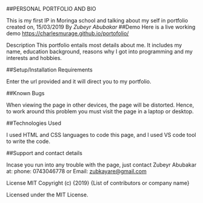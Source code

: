 ##PERSONAL PORTFOLIO AND BIO

This is my first IP in Moringa school and talking about my self in portfolio
created on, 15/03/2019
By *Zubeyr Abubakar*
##Demo
Here is a live working demo https://charlesmurage.github.io/portofolio/

Description
This portfolio entails most details about me. It includes my name, education background, reasons why I got into programming and my interests and hobbies.

##Setup/Installation Requirements

Enter the url provided and it will direct you to my portfolio.

##Known Bugs

When viewing the page in other devices, the page will be distorted. Hence, to work around this problem you must visit the page in a laptop or desktop.

##Technologies Used

I used HTML and CSS languages to code this page, and I used VS code tool to write the code.

##Support and contact details

Incase you run into any trouble with the page, just contact Zubeyr Abubakar at: phone: 0743046778 or Email: zubkayare@gmail.com

License
MIT Copyright (c) {2019} {List of contributors or company name}

Licensed under the MIT License.